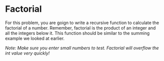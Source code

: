# Factorial
For this problem, you are goign to write a recursive function to calculate the factorial of a number. Remember, factorial is the product of an integer and all the integers below it. This function should be similar to the summing example we looked at earlier.

_Note: Make sure you enter small numbers to test. Factorial will overflow the int value very quickly!_